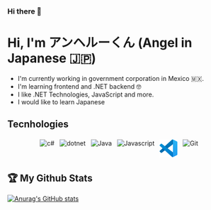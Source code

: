 ### Hi there 👋

<!--
**anherukun/anherukun** is a ✨ _special_ ✨ repository because its `README.md` (this file) appears on your GitHub profile.

Here are some ideas to get you started:

- 🔭 I’m currently working on ...
- 🌱 I’m currently learning ...
- 👯 I’m looking to collaborate on ...
- 🤔 I’m looking for help with ...
- 💬 Ask me about ...
- 📫 How to reach me: ...
- 😄 Pronouns: ...
- ⚡ Fun fact: ...
-->

# Hi, I'm アンヘルーくん (Angel in Japanese 🇯🇵) 

- I'm currently working in government corporation in Mexico 🇲🇽.
- I'm learning frontend and .NET backend 🤓
- I like .NET Technologies, JavaScript and more.
- I would like to learn Japanese

## Tecnhologies
<p align="center">
<img src="https://static-00.iconduck.com/assets.00/c-sharp-c-icon-456x512-9sej0lrz.png" alt="c#" height="40" style="vertical-align:top; margin:4px">
<img src="https://upload.wikimedia.org/wikipedia/commons/thumb/e/ee/.NET_Core_Logo.svg/2048px-.NET_Core_Logo.svg.png" alt="dotnet" height="40" style="vertical-align:top; margin:4px">
<img src="http://www.manualweb.net/img/logos/java.png" alt="Java" height="40" style="vertical-align:top; margin:4px">
<img src="https://upload.wikimedia.org/wikipedia/commons/thumb/9/99/Unofficial_JavaScript_logo_2.svg/1200px-Unofficial_JavaScript_logo_2.svg.png" alt="Javascript" height="40" style="vertical-align:top; margin:4px">
<img src="https://raw.githubusercontent.com/github/explore/80688e429a7d4ef2fca1e82350fe8e3517d3494d/topics/visual-studio-code/visual-studio-code.png" alt="VS Code" height="40" style="vertical-align:top; margin:4px">
<img src="https://jartigag.xyz/assets/images/posts/git.png" alt="Git" height="40" style="vertical-align:top; margin:4px">


## :trophy: My Github Stats

[![Anurag's GitHub stats](https://github-readme-stats.vercel.app/api?username=anherukun&theme=gotham&show_icons=true)](https://github.com/anuraghazra/github-readme-stats)

</p>
